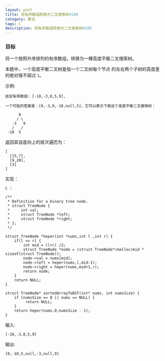 ```yaml
---
layout: post
title: 将有序数组转换为二叉搜索树#108
category: 算法
tags: C
description: 将有序数组转换为二叉搜索树#108
--- 
```


### 目标

将一个按照升序排列的有序数组，转换为一棵高度平衡二叉搜索树。

本题中，一个高度平衡二叉树是指一个二叉树每个节点 的左右两个子树的高度差的绝对值不超过 `1`。

示例:

	给定有序数组: [-10,-3,0,5,9],
	
	一个可能的答案是：[0,-3,9,-10,null,5]，它可以表示下面这个高度平衡二叉搜索树：
	
	      0
	     / \
	   -3   9
	   /   /
	 -10  5

返回其自底向上的层次遍历为：
	
	[
	  [15,7],
	  [9,20],
	  [3]
	]

实现：

`C :`
	
	/**
	 * Definition for a binary tree node.
	 * struct TreeNode {
	 *     int val;
	 *     struct TreeNode *left;
	 *     struct TreeNode *right;
	 * };
	 */
	
	struct TreeNode *heper(int *nums,int l ,int r) {
	    if(l <= r) {
	        int mid = (l+r) /2;
	        struct TreeNode *node = (struct TreeNode*)malloc(mid * sizeof(struct TreeNode));
	        node->val = nums[mid];
	        node->left = heper(nums,l,mid-1);
	        node->right = heper(nums,mid+1,r);
	        return node;
	    }
	    return NULL;
	}
	
	struct TreeNode* sortedArrayToBST(int* nums, int numsSize) {
	    if (numsSize == 0 || nums == NULL) {
	         return NULL;
	    }
	    return heper(nums,0,numsSize - 1);
	}


输入:

	[-10,-3,0,5,9]
	
输出:

	[0,-10,5,null,-3,null,9]

